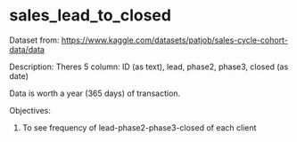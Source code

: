 # sales_lead_to_closed

Dataset from: https://www.kaggle.com/datasets/patjob/sales-cycle-cohort-data/data

Description:
Theres 5 column: ID (as text), lead, phase2, phase3, closed (as date)

Data is worth a year (365 days) of transaction.


Objectives:
1. To see frequency of lead-phase2-phase3-closed of each client
